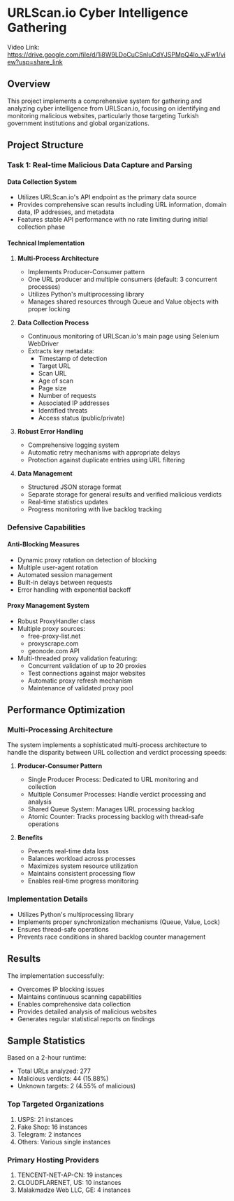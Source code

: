 # URLScan.io Cyber Intelligence Gathering

Video Link:
https://drive.google.com/file/d/1i8W9LDoCuCSnluCdYJSPMpQ4lo_yJFw1/view?usp=share_link

## Overview
This project implements a comprehensive system for gathering and analyzing cyber intelligence from URLScan.io, focusing on identifying and monitoring malicious websites, particularly those targeting Turkish government institutions and global organizations.

## Project Structure

### Task 1: Real-time Malicious Data Capture and Parsing

#### Data Collection System
- Utilizes URLScan.io's API endpoint as the primary data source
- Provides comprehensive scan results including URL information, domain data, IP addresses, and metadata
- Features stable API performance with no rate limiting during initial collection phase

#### Technical Implementation

1. **Multi-Process Architecture**
   - Implements Producer-Consumer pattern
   - One URL producer and multiple consumers (default: 3 concurrent processes)
   - Utilizes Python's multiprocessing library
   - Manages shared resources through Queue and Value objects with proper locking

2. **Data Collection Process**
   - Continuous monitoring of URLScan.io's main page using Selenium WebDriver
   - Extracts key metadata:
     - Timestamp of detection
     - Target URL
     - Scan URL
     - Age of scan
     - Page size
     - Number of requests
     - Associated IP addresses
     - Identified threats
     - Access status (public/private)

3. **Robust Error Handling**
   - Comprehensive logging system
   - Automatic retry mechanisms with appropriate delays
   - Protection against duplicate entries using URL filtering

4. **Data Management**
   - Structured JSON storage format
   - Separate storage for general results and verified malicious verdicts
   - Real-time statistics updates
   - Progress monitoring with live backlog tracking

### Defensive Capabilities

#### Anti-Blocking Measures
- Dynamic proxy rotation on detection of blocking
- Multiple user-agent rotation
- Automated session management
- Built-in delays between requests
- Error handling with exponential backoff

#### Proxy Management System
- Robust ProxyHandler class
- Multiple proxy sources:
  - free-proxy-list.net
  - proxyscrape.com
  - geonode.com API
- Multi-threaded proxy validation featuring:
  - Concurrent validation of up to 20 proxies
  - Test connections against major websites
  - Automatic proxy refresh mechanism
  - Maintenance of validated proxy pool

## Performance Optimization

### Multi-Processing Architecture
The system implements a sophisticated multi-process architecture to handle the disparity between URL collection and verdict processing speeds:

1. **Producer-Consumer Pattern**
   - Single Producer Process: Dedicated to URL monitoring and collection
   - Multiple Consumer Processes: Handle verdict processing and analysis
   - Shared Queue System: Manages URL processing backlog
   - Atomic Counter: Tracks processing backlog with thread-safe operations

2. **Benefits**
   - Prevents real-time data loss
   - Balances workload across processes
   - Maximizes system resource utilization
   - Maintains consistent processing flow
   - Enables real-time progress monitoring

### Implementation Details
- Utilizes Python's multiprocessing library
- Implements proper synchronization mechanisms (Queue, Value, Lock)
- Ensures thread-safe operations
- Prevents race conditions in shared backlog counter management

## Results
The implementation successfully:
- Overcomes IP blocking issues
- Maintains continuous scanning capabilities
- Enables comprehensive data collection
- Provides detailed analysis of malicious websites
- Generates regular statistical reports on findings

## Sample Statistics
Based on a 2-hour runtime:
- Total URLs analyzed: 277
- Malicious verdicts: 44 (15.88%)
- Unknown targets: 2 (4.55% of malicious)

### Top Targeted Organizations
1. USPS: 21 instances
2. Fake Shop: 16 instances
3. Telegram: 2 instances
4. Others: Various single instances

### Primary Hosting Providers
1. TENCENT-NET-AP-CN: 19 instances
2. CLOUDFLARENET, US: 10 instances
3. Malakmadze Web LLC, GE: 4 instances
